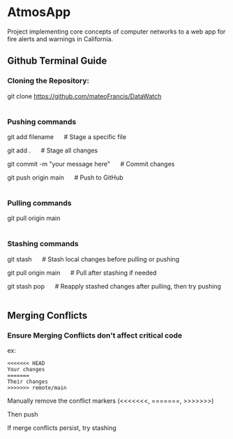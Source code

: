 # AtmosApp
Project implementing core concepts of computer networks to a web app for fire alerts and warnings in California.

## Github Terminal Guide

### Cloning the Repository:
git clone https://github.com/mateoFrancis/DataWatch
<br><br>

### Pushing commands
 git add filename  &nbsp;&nbsp;&nbsp;&nbsp;&nbsp;# Stage a specific file
 
 git add   .                &nbsp;&nbsp;&nbsp;&nbsp;&nbsp;# Stage all changes
 
 git commit -m "your message here"    &nbsp;&nbsp;&nbsp;&nbsp;&nbsp;# Commit changes
 
 git push origin main     &nbsp;&nbsp;&nbsp;&nbsp;&nbsp;# Push to GitHub
<br><br>

### Pulling commands
git pull origin main
<br><br>

### Stashing commands 
git stash                 &nbsp;&nbsp;&nbsp;&nbsp;&nbsp;# Stash local changes before pulling or pushing

git pull origin main      &nbsp;&nbsp;&nbsp;&nbsp;&nbsp;# Pull after stashing if needed

git stash pop             &nbsp;&nbsp;&nbsp;&nbsp;&nbsp;# Reapply stashed changes after pulling, then try pushing
<br><br>

## Merging Conflicts
### Ensure Merging Conflicts don't affect critical code

ex:

```text
<<<<<<< HEAD
Your changes
=======
Their changes
>>>>>>> remote/main
```

Manually remove the conflict markers (<<<<<<<, =======, >>>>>>>)

Then push

If merge conflicts persist, try stashing
